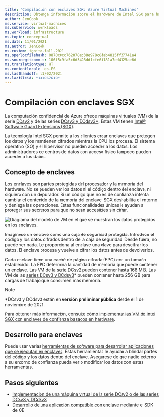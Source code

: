 ```yaml
---
title: 'Compilación con enclaves SGX: Azure Virtual Machines'
description: Obtenga información sobre el hardware de Intel SGX para habilitar las cargas de trabajo de computación confidencial.
author: JenCook
ms.service: virtual-machines
ms.subservice: workloads
ms.workload: infrastructure
ms.topic: conceptual
ms.date: 11/01/2021
ms.author: JenCook
ms.custom: ignite-fall-2021
ms.openlocfilehash: 0870c0cc762078ec38e978c8dab4815ff37741a4
ms.sourcegitcommit: 106f5c9fa5c6d3498dd1cfe63181a7ed4125ae6d
ms.translationtype: HT
ms.contentlocale: es-ES
ms.lasthandoff: 11/02/2021
ms.locfileid: "131067610"
---
```

# <a name="build-with-sgx-enclaves"></a>Compilación con enclaves SGX 

La computación confidencial de Azure ofrece máquinas virtuales (VM) de la serie [DCsv2](../virtual-machines/dcv2-series.md) y de las series [DCsv3 y DCdsv3*](../virtual-machines/dcv3-series.md). Estas VM tienen [Intel® Software Guard Extensions (SGX)](https://intel.com/sgx). 

La tecnología Intel SGX permite a los clientes crear enclaves que protegen los datos y los mantienen cifrados mientras la CPU los procesa. El sistema operativo (SO) y el hipervisor no pueden acceder a los datos. Los administradores de centros de datos con acceso físico tampoco pueden acceder a los datos.

## <a name="enclaves-concept"></a>Concepto de enclaves

Los enclaves son partes protegidas del procesador y la memoria del hardware. No se pueden ver los datos ni el código dentro del enclave, ni siquiera con un depurador. Si un código que no es de confianza intenta cambiar el contenido de la memoria del enclave, SGX deshabilita el entorno y deniega las operaciones. Estas funcionalidades únicas le ayudan a proteger sus secretos para que no sean accesibles sin cifrar.  

![Diagrama del modelo de VM en el que se muestran los datos protegidos en los enclaves.](media/overview/hardware-backed-enclave.png)

Imagínese un enclave como una caja de seguridad protegida. Introduce el código y los datos cifrados dentro de la caja de seguridad. Desde fuera, no puede ver nada. Le proporciona al enclave una clave para descifrar los datos. El enclave procesa y vuelve a cifrar los datos antes de devolverlos.

Cada enclave tiene una caché de página cifrada (EPC) con un tamaño establecido. La EPC determina la cantidad de memoria que puede contener un enclave. Las VM de la [serie DCsv2](../virtual-machines/dcv2-series.md) pueden contener hasta 168 MiB. Las VM de las [series DCsv3 y DCdsv3](../virtual-machines/dcv3-series.md)* pueden contener hasta 256 GB para cargas de trabajo que consumen más memoria.

> [!NOTE]
> *DCsv3 y DCdsv3 están en **versión preliminar pública** desde el 1 de noviembre de 2021.

Para obtener más información, consulte [cómo implementar las VM de Intel SGX con enclaves de confianza basados en hardware](virtual-machine-solutions-sgx.md).

## <a name="developing-for-enclaves"></a>Desarrollo para enclaves

Puede usar varias [herramientas de software para desarrollar aplicaciones que se ejecutan en enclaves](application-development.md). Estas herramientas le ayudan a blindar partes del código y los datos dentro del enclave. Asegúrese de que nadie externo a su entorno de confianza pueda ver o modificar los datos con estas herramientas.

## <a name="next-steps"></a>Pasos siguientes
- [Implementación de una máquina virtual de la serie DCsv2 o de las series DCsv3 y DCdsv3](quick-create-portal.md)
- [Desarrollo de una aplicación compatible con enclave](application-development.md) mediante el SDK de OE
